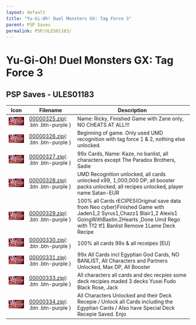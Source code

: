 ```yaml
---
layout: default
title: "Yu-Gi-Oh! Duel Monsters GX: Tag Force 3"
parent: PSP Saves
permalink: PSP/ULES01183/
---
```

# Yu-Gi-Oh! Duel Monsters GX: Tag Force 3

## PSP Saves - ULES01183

| Icon | Filename | Description |
|------|----------|-------------|
| ![Yu-Gi-Oh! Duel Monsters GX: Tag Force 3](ICON0.PNG) | [00000325.zip](00000325.zip){: .btn .btn-purple } | Name: Ricky, Finished Game with Zane only, NO CHEATS AT ALL!!! |
| ![Yu-Gi-Oh! Duel Monsters GX: Tag Force 3](ICON0.PNG) | [00000326.zip](00000326.zip){: .btn .btn-purple } | Beginning of game. Only used UMD recognition with tag force 1 & 2, nothing else unlocked. |
| ![Yu-Gi-Oh! Duel Monsters GX: Tag Force 3](ICON0.PNG) | [00000327.zip](00000327.zip){: .btn .btn-purple } | 99x Cards, Name: Kaze, no banlist, all characters except The Paradox Brothers, Sadie |
| ![Yu-Gi-Oh! Duel Monsters GX: Tag Force 3](ICON0.PNG) | [00000328.zip](00000328.zip){: .btn .btn-purple } | UMD Recognition unlocked, all cards unlocked x99, 1,000,000 DP, all booster packs unlocked, all recipes unlocked, player name Satan-EUR |
| ![Yu-Gi-Oh! Duel Monsters GX: Tag Force 3](ICON0.PNG) | [00000329.zip](00000329.zip){: .btn .btn-purple } | 100% all Cards rECIPES(Original save data from Neo cyber)Finished Game with Jaden1,2 Syrus1,Chazz1 Blair1,2 Alexis1 GoingWithBastin.2Hearts ,Done Umd Rego with Tf2 tf1 Banlist Remove 1Lame Deck Recipe |
| ![Yu-Gi-Oh! Duel Monsters GX: Tag Force 3](ICON0.PNG) | [00000330.zip](00000330.zip){: .btn .btn-purple } | 100% all cards 99x & all receipes [EU] |
| ![Yu-Gi-Oh! Duel Monsters GX: Tag Force 3](ICON0.PNG) | [00000331.zip](00000331.zip){: .btn .btn-purple } | 99x All Cards incl Egyptian God Cards, NO BANLIST, All Characters and Partners Unlocked, Max DP, All Booster |
| ![Yu-Gi-Oh! Duel Monsters GX: Tag Force 3](ICON0.PNG) | [00000333.zip](00000333.zip){: .btn .btn-purple } | All characters all cards and dec recpies some deck recipies maded 3 decks Yusei Fudo Black Rose, Jack |
| ![Yu-Gi-Oh! Duel Monsters GX: Tag Force 3](ICON0.PNG) | [00000334.zip](00000334.zip){: .btn .btn-purple } | All Characters Unlocked and their Deck Recepie / Unlock all Cards including the Egyptian Cards / Also have Special Deck Recepie Saved. Enjo |
